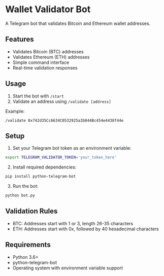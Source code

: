 # Wallet Validator Bot

A Telegram bot that validates Bitcoin and Ethereum wallet addresses.

## Features

- Validates Bitcoin (BTC) addresses
- Validates Ethereum (ETH) addresses
- Simple command interface
- Real-time validation responses

## Usage

1. Start the bot with `/start`
2. Validate an address using `/validate [address]`

Example:
```
/validate 0x742d35Cc6634C0532925a3b844Bc454e4438f44e
```

## Setup

1. Set your Telegram bot token as an environment variable:
```bash
export TELEGRAM_VALIDATOR_TOKEN='your_token_here'
```

2. Install required dependencies:
```bash
pip install python-telegram-bot
```

3. Run the bot:
```bash
python bot.py
```

## Validation Rules

- BTC: Addresses start with 1 or 3, length 26-35 characters
- ETH: Addresses start with 0x, followed by 40 hexadecimal characters

## Requirements

- Python 3.6+
- python-telegram-bot
- Operating system with environment variable support
